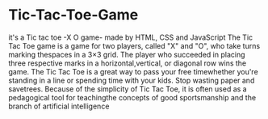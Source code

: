 # Tic-Tac-Toe-Game
it's a Tic tac toe -X O game- made by HTML, CSS and JavaScript
The Tic Tac Toe game is a game for two players, called "X" and "O", who take turns marking thespaces in a 3×3 grid. The player who succeeded in placing three respective marks in a horizontal,vertical, or diagonal row wins the game. The Tic Tac Toe is a great way to pass your free timewhether you're standing in a line or spending time with your kids. Stop wasting paper and savetrees. Because of the simplicity of Tic Tac Toe, it is often used as a pedagogical tool for teachingthe concepts of good sportsmanship and the branch of artificial intelligence
